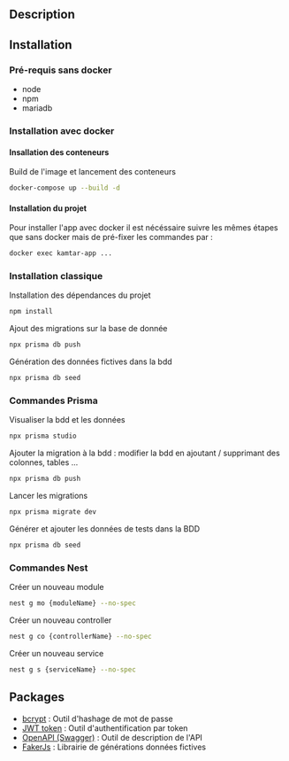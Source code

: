 ## Description

## Installation

### Pré-requis sans docker

- node
- npm
- mariadb

### Installation avec docker

#### Insallation des conteneurs

Build de l'image et lancement des conteneurs
```bash
docker-compose up --build -d
```

#### Installation du projet

Pour installer l'app avec docker il est nécéssaire suivre les mêmes étapes que sans docker mais de pré-fixer les commandes par :

```bash
docker exec kamtar-app ...
```

### Installation classique

Installation des dépendances du projet
```bash
npm install
```

Ajout des migrations sur la base de donnée
```bash
npx prisma db push
```

Génération des données fictives dans la bdd
```bash
npx prisma db seed
```

### Commandes Prisma

Visualiser la bdd et les données
```bash
npx prisma studio
```

Ajouter la migration à la bdd : modifier la bdd en ajoutant / supprimant des colonnes, tables ...
```bash
npx prisma db push
```

Lancer les migrations
```bash
npx prisma migrate dev
```

Générer et ajouter les données de tests dans la BDD
```bash
npx prisma db seed
```

### Commandes Nest

Créer un nouveau module
```bash
nest g mo {moduleName} --no-spec
```

Créer un nouveau controller
```bash
nest g co {controllerName} --no-spec
```

Créer un nouveau service
```bash
nest g s {serviceName} --no-spec
```

## Packages

- [bcrypt](https://fr.wikipedia.org/wiki/Bcrypt) : Outil d'hashage de mot de passe
- [JWT token](https://jwt.io/) : Outil d'authentification par token
- [OpenAPI (Swagger)](https://swagger.io/specification/) : Outil de description de l'API
- [FakerJs](https://fakerjs.dev/) : Librairie de générations données fictives
